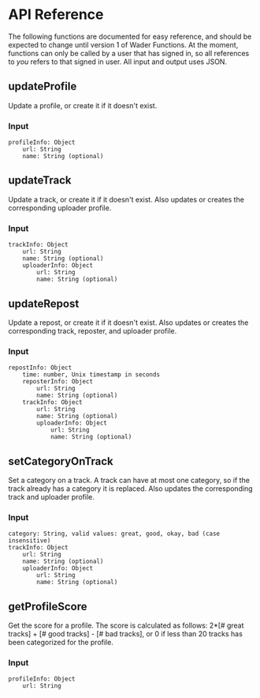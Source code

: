 # API Reference
The following functions are documented for easy reference, and should be expected to change until version 1 of Wader Functions.
At the moment, functions can only be called by a user that has signed in, so all references to *you* refers to that signed in user.
All input and output uses JSON.

## updateProfile
Update a profile, or create it if it doesn't exist.

### Input
```
profileInfo: Object
    url: String
    name: String (optional)
```

## updateTrack
Update a track, or create it if it doesn't exist. Also updates or creates the corresponding uploader profile.

### Input
```
trackInfo: Object
    url: String
    name: String (optional)
    uploaderInfo: Object
        url: String
        name: String (optional)
```

## updateRepost
Update a repost, or create it if it doesn't exist. Also updates or creates the corresponding track, reposter, and uploader profile.

### Input
```
repostInfo: Object
    time: number, Unix timestamp in seconds
    reposterInfo: Object
        url: String
        name: String (optional)
    trackInfo: Object
        url: String
        name: String (optional)
        uploaderInfo: Object
            url: String
            name: String (optional)
```

## setCategoryOnTrack
Set a category on a track. A track can have at most one category, so if the track already has a category it is replaced. Also updates the corresponding track and uploader profile.

### Input
```
category: String, valid values: great, good, okay, bad (case insensitive)
trackInfo: Object
    url: String
    name: String (optional)
    uploaderInfo: Object
        url: String
        name: String (optional)
```

## getProfileScore
Get the score for a profile. The score is calculated as follows: 2*[# great tracks] + [# good tracks] - [# bad tracks], or 0 if less than 20 tracks has been categorized for the profile.

### Input
```
profileInfo: Object
    url: String
```
